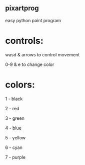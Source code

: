 ## pixartprog
easy python paint program

# controls:

wasd & arrows to control movement

0-9 & e to change color

# colors:

1 - black

2 - red

3 - green

4 - blue

5 - yellow

6 - cyan

7 - purple
